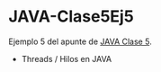 # JAVA-Clase5Ej5

Ejemplo 5 del apunte de [JAVA Clase 5](https://profmatiasgarcia.com.ar/uploads/tutoriales/ClaseTeoricaJAVA5.pdf).
<ul>
  <li> Threads / Hilos en JAVA</li>
</ul>

